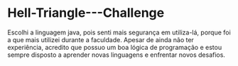 # Hell-Triangle---Challenge

Escolhi a linguagem java, pois senti mais segurança em utiliza-lá, porque foi a que mais utilizei durante a faculdade.
Apesar de ainda não ter experiência, acredito que possuo um boa lógica de programação e estou sempre disposto a aprender novas linguagens e enfrentar novos desafios.    

